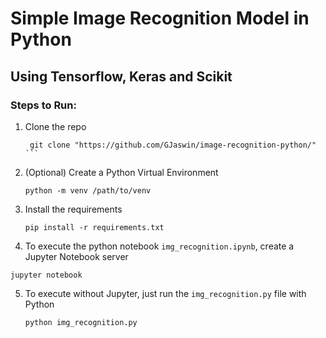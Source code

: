 # Simple Image Recognition Model in Python
## Using Tensorflow, Keras and Scikit

### Steps to Run:

1. Clone the repo  
   ```terminal
    git clone "https://github.com/GJaswin/image-recognition-python/" ```
2. (Optional) Create a Python Virtual Environment  
   ```terminal
   python -m venv /path/to/venv
   ```
3. Install the requirements  
   ```terminal
   pip install -r requirements.txt
   ```
4.  To execute the python notebook `img_recognition.ipynb`, create a Jupyter Notebook server  
   ```terminal
   jupyter notebook
   ```
5. To execute without Jupyter, just run the `img_recognition.py` file with Python  
   ```terminal
   python img_recognition.py
   ```
 